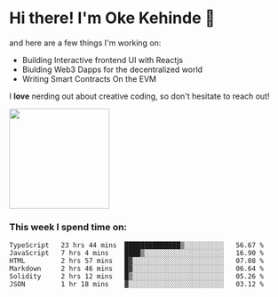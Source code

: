 # Hi there! I'm Oke Kehinde :cowboy_hat_face:

and here are a few things I'm working on:

- Building Interactive frontend UI with Reactjs
- Biulding Web3 Dapps for the decentralized world
- Writing Smart Contracts On the EVM

I **love** nerding out about creative coding, so don't hesitate to reach out!


<img height="180em" src="https://github-readme-stats.vercel.app/api?username=okeken&show_icons=true&hide_border=true&&count_private=true&include_all_commits=true" />

### This week I spend time on:

<!--START_SECTION:waka-->

```text
TypeScript   23 hrs 44 mins  ██████████████▒░░░░░░░░░░   56.67 %
JavaScript   7 hrs 4 mins    ████▒░░░░░░░░░░░░░░░░░░░░   16.90 %
HTML         2 hrs 57 mins   █▓░░░░░░░░░░░░░░░░░░░░░░░   07.08 %
Markdown     2 hrs 46 mins   █▓░░░░░░░░░░░░░░░░░░░░░░░   06.64 %
Solidity     2 hrs 12 mins   █▒░░░░░░░░░░░░░░░░░░░░░░░   05.26 %
JSON         1 hr 18 mins    ▓░░░░░░░░░░░░░░░░░░░░░░░░   03.12 %
```

<!--END_SECTION:waka-->
